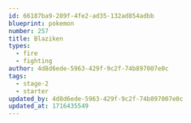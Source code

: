 ```yaml
---
id: 66187ba9-289f-4fe2-ad35-132ad854adbb
blueprint: pokemon
number: 257
title: Blaziken
types:
  - fire
  - fighting
author: 4d8d6ede-5963-429f-9c2f-74b897007e0c
tags:
  - stage-2
  - starter
updated_by: 4d8d6ede-5963-429f-9c2f-74b897007e0c
updated_at: 1716435549
---
```

